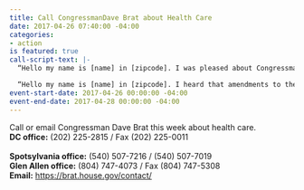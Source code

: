 ```yaml
---
title: Call CongressmanDave Brat about Health Care
date: 2017-04-26 07:40:00 -04:00
categories:
- action
is featured: true
call-script-text: |-
  “Hello my name is [name] in [zipcode]. I was pleased about Congressman Brat's opposition to the AHCA and would like to urge him to oppose any new healthcare law that would take away insurance and/or raise premiums for Americans.”

  “Hello my name is [name] in [zipcode]. I heard that amendments to the AHCA are in the works. Please let Congressman Brat know that he should work on fixing the ACA, not repealing it.”
event-start-date: 2017-04-26 00:00:00 -04:00
event-end-date: 2017-04-28 00:00:00 -04:00
---
```


Call or email Congressman Dave Brat this week about health care.<br /> 
<strong>DC office:</strong> (202) 225-2815 / Fax (202) 225-0011<br />	
<strong>Spotsylvania office:</strong> (540) 507-7216 / (540) 507-7019<br />
<strong>Glen Allen office:</strong> (804) 747-4073 / Fax (804) 747-5308<br />
<strong>Email:</strong> <a href="https://brat.house.gov/contact/" target="_blank">https://brat.house.gov/contact/</a>
